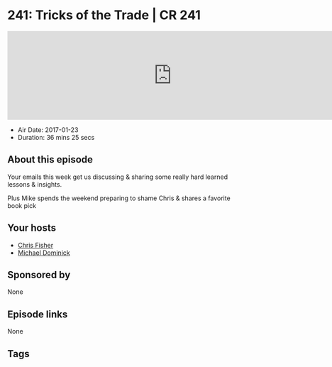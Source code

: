 # 241: Tricks of the Trade | CR 241

<iframe src="https://player.fireside.fm/v2/MLf2ZzhC+d_kQEUyC?theme=dark" width="740" height="200" frameborder="0" scrolling="no"></iframe>

* Air Date: 2017-01-23
* Duration: 36 mins 25 secs

## About this episode

Your emails this week get us discussing & sharing some really hard learned lessons & insights.

Plus Mike spends the weekend preparing to shame Chris & shares a favorite book pick

## Your hosts
* [Chris Fisher](https://coder.show/hosts/chrislas)
* [Michael Dominick](https://coder.show/hosts/michael)

## Sponsored by

None



## Episode links

None



## Tags

